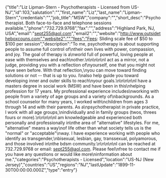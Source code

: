 {"title":"Liz Lipman-Stern - Psychotherapists - Licensed from US-NJ","id":103,"salutation":"","first_name":"Liz","last_name":"Lipman-Stern","credentials":"","job_title":"MSW","company":"","short_desc":"Psychotherapist. Both face-to-face and telephone sessions available.","phone":"732.729.9768","fax":"","address":"Highland Park, NJ, USA","email":"sept255@aol.com","email2":"","website":"http://www.outsidetheboxcouns.com","website2":"","fees":"Fees: Sliding scale fee of $50 to $100 per session","description":"To me, psychotherapy is about supporting people to assume full control of\ntheir own lives with power, compassion, and joy. The goal of therapy is a\nworld full of powerful, loving people at ease with themselves and each\nother.\n\n\n\n\nI act as a mirror, not a judge, providing you with a reflection of\nyourself, one that you might not have seen before.  With that reflection,\nyou can move toward finding solutions or not -- that is up to you.  I\nalso help guide you toward developing inner and outer skills to reach\nyour goals.\n\n\n\n\nI have a masters degree in social work (MSW) and have been in this\nhelping profession for 17 years. My professional experience includes\nworking with people from a variety of age groups and a variety of\nbackgrounds.  As a school counselor for many years, I worked with\nchildren from ages 3 through 14 and with their parents.  As a\npsychotherapist in private practice, I work with all age groups,\nindividually and in family groups (twos, threes fours or more).\n\n\n\n\nI am knowledgeable and experienced both personally and professionally in\nthe area of \"alternative\" lifestyles.  For me, \"alternative\" means a way\nof life other than what society tells us is the \"normal\" or \"acceptable\"\nway.  I have experience working with people who identify as transgender,\nbisexual, lesbian, gay, transsexual, polyamorous, and those involved in\nthe bdsm community.\n\n\n\n\nI can be reached at 732.729.9768 or email: sept255@aol.com.  Please feel\nfree to contact me if you have any questions or would like more\ninformation about me.","categories":"Psychotherapists - Licensed","location":"US-NJ (New Jersey)","countries":"US","regions":"NJ","lastUpdate":"1899-11-30T00:00:00.000Z","type":"entry"}
